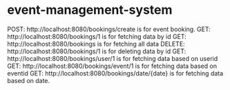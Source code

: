 # event-management-system
POST: http://localhost:8080/bookings/create is for event booking.
GET: http://localhost:8080/bookings/1  is for fetching data by id
GET: http://localhost:8080/bookings is for fetching all data
DELETE: http://localhost:8080/bookings/1 is for deleting data by id
GET: http://localhost:8080/bookings/user/1 is for fetching data based on userid
GET: http://localhost:8080/bookings/event/1 is for fetching data based on eventid
GET: http://localhost:8080/bookings/date/{date} is for fetching data based on date.
